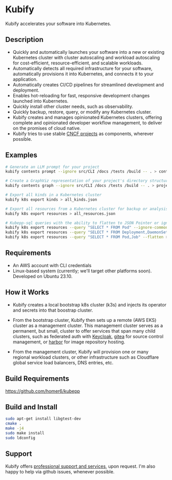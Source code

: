 # Kubify

Kubify accelerates your software into Kubernetes.

## Description

- Quickly and automatically launches your software into a new or existing Kubernetes cluster with cluster autoscaling and workload autoscaling for cost-efficient, resource-efficient, and scalable workloads.
- Automatically detects all required infrastructure for your software, automatically provisions it into Kubernetes, and connects it to your application.
- Automatically creates CI/CD pipelines for streamlined development and deployment.
- Enables hot-reloading for fast, responsive development changes launched into Kubernetes.
- Quickly install other cluster needs, such as observability.
- Quickly backup, restore, query, or modify any Kubernetes cluster.
- Kubify creates and manages opinionated Kubernetes clusters, offering complete and opinionated developer workflow management, to deliver on the promises of cloud native.
- Kubify tries to use stable [CNCF projects](https://landscape.cncf.io/) as components, wherever possible.


## Examples

```bash
# Generate an LLM prompt for your project
kubify contents prompt --ignore src/CLI /docs /tests /build -- . > contents.txt

# Create a GraphViz representation of your project's directory structure
kubify contents graph --ignore src/CLI /docs /tests /build -- . > project.gv

# Export all kinds in a Kubernetes cluster
kubify k8s export kinds > all_kinds.json

# Export all resources from a Kubernetes cluster for backup or analysis
kubify k8s export resources > all_resources.json

# Kubepp-sql queries with the ability to flatten to JSON Pointer or ignore common fields
kubify k8s export resources --query "SELECT * FROM Pod" --ignore-common-fields > filtered_pods.json
kubify k8s export resources --query "SELECT * FROM Deployment,DaemonSet,StatefulSet" > workloads.json
kubify k8s export resources --query "SELECT * FROM Pod,Job" --flatten > unfiltered_pods_flattened.json

```


## Requirements

- An AWS account with CLI credentials
- Linux-based system (currently; we'll target other platforms soon). Developed on Ubuntu 23.10.


## How it Works

- Kubify creates a local bootstrap k8s cluster (k3s) and injects its operator and secrets into that boostrap cluster.

- From the bootstrap cluster, Kubify then sets up a remote (AWS EKS) cluster as a management cluster. This management cluster serves as a permanent, but small, cluster to offer services that span many child clusters, such as federated auth with [Keycloak](https://www.keycloak.org/), [gitea](https://docs.gitea.com/installation/install-on-kubernetes) for source control management, or [harbor](https://goharbor.io/) for image repository hosting.

- From the management cluster, Kubify will provision one or many regional workload clusters, or other infrastructure such as Cloudflare global service load balancers, DNS entries, etc.


## Build Requirements

https://github.com/homer6/kubepp


## Build and Install

```bash
sudo apt-get install libgtest-dev
cmake .
make -j4
sudo make install
sudo ldconfig
```

## Support

Kubify offers [professional support and services](https://kubify.ai), upon request. I'm also happy to help via github issues, whenever possible.